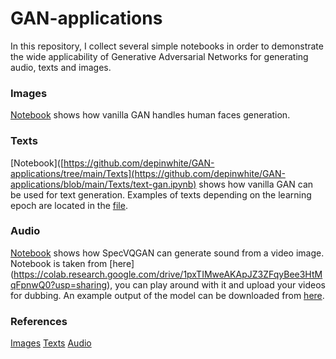 # GAN-applications
In this repository, I collect several simple notebooks in order to demonstrate the wide applicability of Generative Adversarial Networks for generating audio, texts and images.
### Images
[Notebook](https://github.com/depinwhite/GAN-applications/blob/main/Images/generating_human_faces.ipynb) shows how vanilla GAN handles human faces generation.
### Texts
[Notebook]([https://github.com/depinwhite/GAN-applications/tree/main/Texts](https://github.com/depinwhite/GAN-applications/blob/main/Texts/text-gan.ipynb) shows how vanilla GAN can be used for text generation. Examples of texts depending on the learning epoch are located in the [file](https://github.com/depinwhite/GAN-applications/blob/main/Texts/text_samples.txt). 
### Audio
[Notebook](https://github.com/depinwhite/GAN-applications/blob/main/Audio/SpecVQGAN_Demo.ipynb) shows how SpecVQGAN can generate sound from a video image. Notebook is taken from [here] (https://colab.research.google.com/drive/1pxTIMweAKApJZ3ZFqyBee3HtMqFpnwQ0?usp=sharing), you can play around with it and upload your videos for dubbing. An example output of the model can be downloaded from [here](https://github.com/depinwhite/GAN-applications/blob/main/Audio/example.wav).

### References
[Images](https://github.com/yandexdataschool/Practical_DL/tree/fall21/week08_generative)
[Texts](https://github.com/keon/text-wgan)
[Audio](https://github.com/v-iashin/SpecVQGAN)
